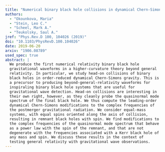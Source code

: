 ```yaml
---
title: "Numerical binary black hole collisions in dynamical Chern-Simons gravity"
authors:
  - "Okounkova, Maria"
  - "Stein, Leo C."
  - "Scheel, Mark A."
  - "Teukolsky, Saul A."
jref: "Phys.Rev.D 100, 104026 (2019)"
doi: "10.1103/PhysRevD.100.104026"
date: 2019-06-20
arxiv: "1906.08789"
used_spec: true
abstract: |
  We produce the first numerical relativity binary black hole
  gravitational waveforms in a higher-curvature theory beyond general
  relativity. In particular, we study head-on collisions of binary
  black holes in order-reduced dynamical Chern-Simons gravity. This is
  a precursor to producing beyond-general-relativity waveforms for
  inspiraling binary black hole systems that are useful for
  gravitational wave detection. Head-on collisions are interesting in
  their own right, however, as they cleanly probe the quasinormal mode
  spectrum of the final black hole. We thus compute the leading-order
  dynamical Chern-Simons modifications to the complex frequencies of
  the postmerger gravitational radiation. We consider equal-mass
  systems, with equal spins oriented along the axis of collision,
  resulting in remnant black holes with spin. We find modifications to
  the complex frequencies of the quasinormal mode spectrum that behave
  as a power law with the spin of the remnant, and that are not
  degenerate with the frequencies associated with a Kerr black hole of
  any mass and spin. We discuss these results in the context of
  testing general relativity with gravitational wave observations.
---
```

